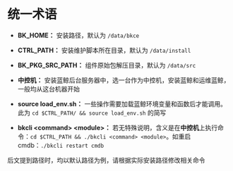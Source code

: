 # 统一术语

- **BK_HOME：** 安装路径，默认为 `/data/bkce`

- **CTRL_PATH：** 安装维护脚本所在目录，默认为 `/data/install`

- **BK_PKG_SRC_PATH：** 组件原始包解压目录，默认为 `/data/src`

- **中控机：** 安装蓝鲸后台服务器中，选一台作为中控机，安装蓝鲸和运维蓝鲸，一般均从这台机器开始

- **source load_env.sh：** 一些操作需要加载蓝鲸环境变量和函数后才能调用。此为 `cd $CTRL_PATH/ && source load_env.sh` 的简写

- **bkcli \<command\> \<module\>：** 若无特殊说明，含义是在**中控机**上执行命令：`cd $CTRL_PATH && ./bkcli <command> <module>`。如重启 cmdb：`./bkcli restart cmdb`

后文提到路径时，均以默认路径为例，请根据实际安装路径修改相关命令
